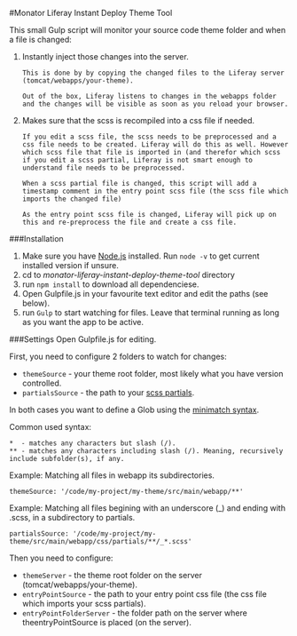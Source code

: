 #Monator Liferay Instant Deploy Theme Tool

This small Gulp script will monitor your source code theme folder and 
when a file is changed:

1. Instantly inject those changes into the server.

       This is done by by copying the changed files to the Liferay server (tomcat/webapps/your-theme).
 
       Out of the box, Liferay listens to changes in the webapps folder and the changes will be visible as soon as you reload your browser.
 
2. Makes sure that the scss is recompiled into a css file if needed.

       If you edit a scss file, the scss needs to be preprocessed and a css file needs to be created. Liferay will do this as well. However which scss file that file is imported in (and therefor which scss if you edit a scss partial, Liferay is not smart enough to understand file needs to be preprocessed.
 
       When a scss partial file is changed, this script will add a timestamp comment in the entry point scss file (the scss file which imports the changed file)
 
       As the entry point scss file is changed, Liferay will pick up on this and re-preprocess the file and create a css file.
 

###Installation
1. Make sure you have [Node.js](http://nodejs.org/) installed. Run `node -v` to get current installed version if unsure.
2. cd to _monator-liferay-instant-deploy-theme-tool_ directory
3. run `npm install` to download all dependenciese.
4. Open Gulpfile.js in your favourite text editor and edit the paths (see below).
4. run `Gulp` to start watching for files. Leave that terminal running as long as you want the app to be active.

###Settings
Open Gulpfile.js for editing. 

First, you need to configure 2 folders to watch for changes:

* `themeSource` - your theme root folder, most likely what you have version controlled.
* `partialsSource` - the path to your [scss partials](http://sass-lang.com/documentation/file.SASS_REFERENCE.html#partials).

In both cases you want to define a Glob using the [minimatch syntax](https://github.com/isaacs/minimatch).

Common used syntax:

	*  - matches any characters but slash (/).
	** - matches any characters including slash (/). Meaning, recursively include subfolder(s), if any.

Example: Matching all files in webapp its subdirectories.

	themeSource: '/code/my-project/my-theme/src/main/webapp/**'

Example: Matching all files begining with an underscore (_) and ending with .scss, in a subdirectory to partials.

	partialsSource: '/code/my-project/my-theme/src/main/webapp/css/partials/**/_*.scss'

Then you need to configure:

* `themeServer` - the theme root folder on the server (tomcat/webapps/your-theme).
* `entryPointSource` - the path to your entry point css file (the css file which imports your scss partials).
* `entryPointFolderServer` - the folder path on the server where theentryPointSource is placed (on the server). 